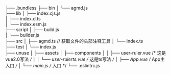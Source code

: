 ├── .bundless
├── bin
│ └── agmd.js            
├── lib
│ ├── index.cjs.js            
│ ├── index.d.ts            
│ └── index.esm.js            
├── script
│ ├── build.js            
│ └── builder.js            
├── src
│ ├── agmd.ts            // 获取文件的头部注释工具
│ └── index.ts            
├── test
│ └── index.js            
├── unuse
│ ├── assets
│ ├── components
│ │ ├── user-ruler.vue            /* 这是vue2.0写法 */
│ │ └── user-rulerts.vue            /* 这是ts写法 */
│ ├── App.vue            /* App主入口 */
│ └── main.js            /* 入口 */
└── .eslintrc.js            
